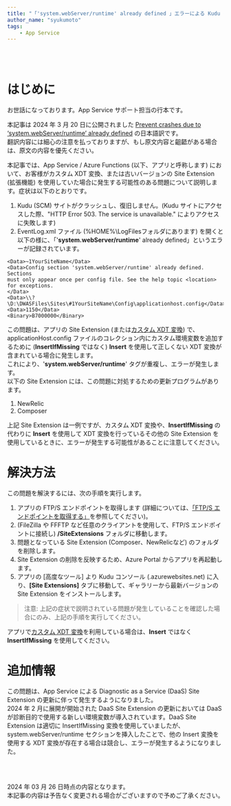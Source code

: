 ```yaml
---
title: "「'system.webServer/runtime' already defined 」エラーによる Kudu クラッシュの回避方法について"
author_name: "syukumoto"
tags:
    - App Service
---
```





<br>
<br>

# はじめに

お世話になっております。App Service サポート担当の行本です。

本記事は 2024 年 3 月 20 日に公開されました [Prevent crashes due to ‘system.webServer/runtime’ already defined](https://azure.github.io/AppService/2024/03/20/Azure-WebApp-crashing-due-to-duplicate-runtime-section.html) の日本語訳です。  
翻訳内容には細心の注意を払っておりますが、もし原文内容と齟齬がある場合は、原文の内容を優先ください。  
  
本記事では、App Service / Azure Functions (以下、アプリと呼称します) において、お客様がカスタム XDT 変換、または古いバージョンの Site Extension (拡張機能) を使用していた場合に発生する可能性のある問題について説明します。症状は以下のとおりです。  
1. Kudu (SCM) サイトがクラッシュし、復旧しません。(Kudu サイトにアクセスした際、"HTTP Error 503. The service is unavailable." によりアクセスに失敗します)  
2. EventLog.xml ファイル (%HOME%\LogFilesフォルダにあります) を開くと以下の様に、「'**system.webServer/runtime**' already defined」というエラーが記録されています。  

```
<Data>~1YourSiteName</Data>
<Data>Config section 'system.webServer/runtime' already defined. Sections 
must only appear once per config file. See the help topic <location> for exceptions.
</Data>
<Data>\\?\D:\DWASFiles\Sites\#1YourSiteName\Config\applicationhost.config</Data>
<Data>1150</Data>
<Binary>B7000000</Binary>
```

この問題は、アプリの Site Extension (または[カスタム XDT 変換](https://github.com/projectkudu/kudu/wiki/Xdt-transform-samples)) で、applicationHost.config ファイルのコレクション内にカスタム環境変数を追加するために (**InsertIfMissing** ではなく) **Insert** を使用して正しくない XDT 変換が含まれている場合に発生します。  
これにより、'**system.webServer/runtime**' タグが重複し、エラーが発生します。  
以下の Site Extension には、この問題に対処するための更新プログラムがあります。  

1. NewRelic  
2. Composer  
  
上記 Site Extension は一例ですが、カスタム XDT 変換や、**InsertIfMissing** の代わりに **Insert** を使用して XDT 変換を行っているその他の Site Extension を使用しているときに、エラーが発生する可能性があることに注意してください。

# 解決方法

この問題を解決するには、次の手順を実行します。  
  
1. アプリの FTP/S エンドポイントを取得します (詳細については、[「FTP/S エンドポイントを取得する」](https://learn.microsoft.com/ja-JP/azure/app-service/deploy-ftp?tabs=portal#get-ftps-endpoint)を参照してください)。  
2. (FileZilla や FFFTP など任意のクライアントを使用して、FTP/S エンドポイントに接続し) **/SiteExtensions** フォルダに移動します。  
3. 問題となっている Site Extension (Composer、NewRelicなど) のフォルダを削除します。  
4. Site Extension の削除を反映するため、Azure Portal からアプリを再起動します。  
5. アプリの [高度なツール] より Kudu コンソール (.azurewebsites.net) に入り、**[Site Extensions]** タブに移動して、ギャラリーから最新バージョンの Site Extension をインストールします。  

>注意: 上記の症状で説明されている問題が発生していることを確認した場合にのみ、上記の手順を実行してください。

アプリで[カスタム XDT 変換](https://github.com/projectkudu/kudu/wiki/Xdt-transform-samples)を利用している場合は、**Insert** ではなく **InsertIfMissing** を使用してください。  

# 追加情報
この問題は、App Service による Diagnostic as a Service (DaaS) Site Extension の更新に伴って発生するようになりました。  
2024 年 2 月に展開が開始された DaaS Site Extension の更新においては DaaS が診断目的で使用する新しい環境変数が導入されています。DaaS Site Extension は適切に InsertIfMissing 変換を使用していましたが、system.webServer/runtime セクションを挿入したことで、他の Insert 変換を使用する XDT 変換が存在する場合は競合し、エラーが発生するようになりました。

<br>
<br>

2024 年 03 月 26 日時点の内容となります。<br>
本記事の内容は予告なく変更される場合がございますので予めご了承ください。

<br>
<br>